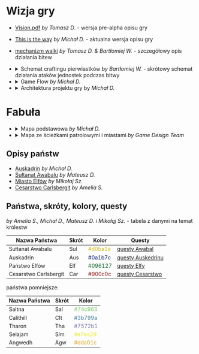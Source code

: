 # Wizja gry

- [Vision.pdf](./game_vision/Vision.pdf) _by Tomasz D_. - wersja pre-alpha opisu gry
- [This is the way](./game_vision/this_is_the_way.pdf) _by Michał D._ - aktualna wersja opisu gry
- [mechanizm walki](./game_vision/Mechanika_Walki.pdf) _by Tomasz D. & Bartłomiej W._ - szczegółowy opis działania bitew

- <details><summary>Schemat craftingu pierwiastków <i>by Bartłomiej W.</i> - skrótowy schemat działania ataków jednostek podczas bitwy</summary><img src=./game_vision/crafting_mechanism.png></details>
- <details><summary>Game Flow <i>by Michał D.</i></summary><img src=./game_vision/gameflow.png></details>
- <details><summary>Architektura projektu gry by <i>Michał D.</i></summary><img src="./game_vision/architecture.png"></details>

# Fabuła

- <details><summary>Mapa podstawowa <i>by Michał D.</i></summary><img src=./game_vision/map.png></details>
- <details><summary>Mapa ze ścieżkami patrolowymi i miastami <i>by Game Design Team</i></summary><img src=./game_vision/map_patrols.png></details>


## Opisy państw

- [Auskadrin](./game_vision/Panstwo_1.pdf) _by Michał D._
- [Sułtanat Awabalu](./game_vision/Panstwo_2.pdf) _by Mateusz D._
- [Miasto Elfów](./game_vision/Panstwo_3.pdf) _by Mikołaj Sz._
- [Cesarstwo Carlsbergit](./game_vision/Panstwo_4.pdf) _by Amelia S._

## Państwa, skróty, kolory, questy

_by Amelia S., Michał D., Mateusz D. i Mikołąj Sz._ - tabela z danymi na temat królestw

| Nazwa Państwa         | Skrót | Kolor                                  | Questy                                                  |
|-----------------------|-------|----------------------------------------|---------------------------------------------------------|
| Sułtanat Awabalu      | Sul   | <font color="#d0ba1a" >#d0ba1a</font>  | [questy Awabal](./game_vision/quests_awbal.pdf)         |
| Auskadrin             | Aus   | <font color="#0a1b7c"> #0a1b7c </font> | [questy Auskedrinu](./game_vision/quests_auskedrin.pdf) |
| Państwo Elfów         | Elf   | <font color="#096127"> #096127</font>  | [questy Elfy](game_vision/quests_elfy.pdf)              |
| Cesarstwo Carlsbergit | Car   | <font color="#900c0c"> #900c0c</font>  | [questy Cesarstwo](game_vision/quests_cesarstwo.pdf)    |

państwa pomniejsze:

| Nazwa Państwa | Skrót | Kolor                                  |
|---------------|-------|----------------------------------------|
| Saltna        | Sal   | <font color="#74c963">#74c963 </font>  |
| Calithill     | Clt   | <font color="#3b799a">#3b799a </font>  |
| Tharon        | Tha   | <font color="#7572b1"> #7572b1 </font> |
| Selajam       | Slm   | <font color="#e7ea29"> #e7ea29 </font> |
| Angwedh       | Agw   | <font color="#dda01c"> #dda01c </font> |
